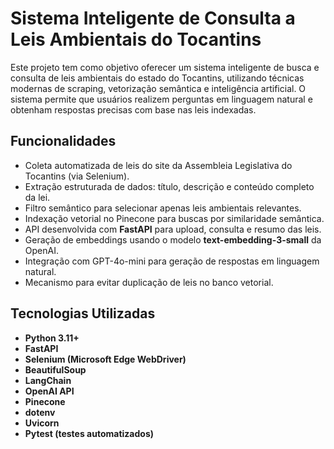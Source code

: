 # Sistema Inteligente de Consulta a Leis Ambientais do Tocantins

Este projeto tem como objetivo oferecer um sistema inteligente de busca e consulta de leis ambientais do estado do Tocantins, utilizando técnicas modernas de scraping, vetorização semântica e inteligência artificial. O sistema permite que usuários realizem perguntas em linguagem natural e obtenham respostas precisas com base nas leis indexadas.

## Funcionalidades

- Coleta automatizada de leis do site da Assembleia Legislativa do Tocantins (via Selenium).
- Extração estruturada de dados: título, descrição e conteúdo completo da lei.
- Filtro semântico para selecionar apenas leis ambientais relevantes.
- Indexação vetorial no Pinecone para buscas por similaridade semântica.
- API desenvolvida com **FastAPI** para upload, consulta e resumo das leis.
- Geração de embeddings usando o modelo **text-embedding-3-small** da OpenAI.
- Integração com GPT-4o-mini para geração de respostas em linguagem natural.
- Mecanismo para evitar duplicação de leis no banco vetorial.

## Tecnologias Utilizadas

- **Python 3.11+**
- **FastAPI**
- **Selenium (Microsoft Edge WebDriver)**
- **BeautifulSoup**
- **LangChain**
- **OpenAI API**
- **Pinecone**
- **dotenv**
- **Uvicorn**
- **Pytest (testes automatizados)**
